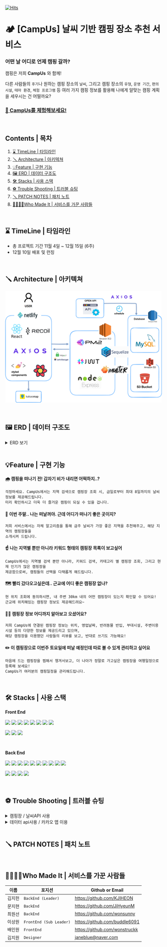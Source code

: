[![Hits](https://hits.seeyoufarm.com/api/count/incr/badge.svg?url=https%3A%2F%2Fgithub.com%2FHH-campUs%2FcampUs_FE&count_bg=%235185A6&title_bg=%2380A3D6&icon=riseup.svg&icon_color=%23FFFFFF&title=Visitors&edge_flat=false)](https://hits.seeyoufarm.com)

# 🏕️ [CampUs] 날씨 기반 캠핑 장소 추천 서비스

### 어떤 날 어디로 언제 캠핑 갈까?

캠핑은 저희 **CampUs** 와 함께! <br>

다른 사람들의 `후기`나 원하는 캠핑 장소의 `날씨`, 그리고 캠핑 장소의 `유형`, `운영 기간`, `편의 시설`, 
`테마 환경`, `체험 프로그램` 등 여러 가지 캠핑 정보를 활용해 나에게 알맞는 캠핑 계획을 세우시는 건 어떨까요?


  
### [🚗 CampUs를 체험해보세요!](https://camp-us.co.kr/)  

<br/>

## Contents | 목차
1. [⌛ TimeLine | 타임라인](#-timeline-|-타임라인)
2. [🪛 Architecture | 아키텍쳐](#-architecture-|-아키텍쳐)
3. [💡Feature | 구현 기능](#-feature-|-구현-기능)
4. [🖼️ ERD | 데이터 구조도](#-erd-|-데이터-구조도)
5. [🛠️ Stacks | 사용 스택](#-stacks-|-사용-스택)
6. [⚽ Trouble Shooting | 트러블 슈팅](#-trouble-shooting-|-트러블-슈팅)
7. [🪛 PATCH NOTES | 패치 노트](#-patch-notes-|-패치-노트)
8. [👨‍💻👩‍💻Who Made It | 서비스를 가꾼 사람들](#-who-made-it-|-서비스를-가꾼-사람들)

<br/>


## ⌛ TimeLine | 타임라인
- 총 프로젝트 기간 11월 4일 ~ 12월 15일 (6주)
- 12월 10일 배포 및 런칭

<br/>



## 🪛 Architecture | 아키텍쳐

![title](https://github.com/HH-campUs/campUs_FE/blob/master/public/Architecture.png)   

<br/>

## 🖼️ ERD | 데이터 구조도
<details>
  <summary> ERD 보기 </summary>
  <div markdown="1">
    <img src="https://github.com/HH-campUs/campUs_FE/blob/master/public/ERD.png" alt="image">
  </div>
</details>
<br/>

## 💡Feature | 구현 기능

#### 🌧️ 캠핑을 떠나기 전! 갑자기 비가 내리면 어떡하지..?
  ```
  걱정마세요. CampUs에서는 지역 검색으로 캠핑장 조회 시, 금일로부터 최대 8일까지의 날씨 정보를 제공해드립니다. 
  미리 확인하시고 더욱 더 즐거운 캠핑이 되실 수 있을 겁니다.
  ```
#### 🤔 이번 주말.. 나는 떠날꺼야. 근데 어디가 떠나기 좋은 곳이지?
  ```
  저희 서비스에서는 자체 알고리즘을 통해 금주 날씨가 가장 좋은 지역을 추천해주고, 해당 지역의 캠핑장들을 
  소개시켜 드립니다.
  ```
#### ☝ 나는 지역별 뿐만 아니라 키워드 형태의 캠핑장 목록이 보고싶어
  ```
  CampUs에서는 지역별 검색 뿐만 아니라, 키워드 검색, 카테고리 별 캠핑장 조회, 그리고 현재 인기가 많은 캠핑장을 
  제공함으로써, 캠핑들의 선택을 다채롭게 해드립니다.
  ```
#### 🗺️ 빨리 갔다오고싶은데.. 근교에 어디 좋은 캠핑장 없나?
  ```
  현 위치 조회에 동의하시면, 내 주변 30km 내의 어떤 캠핑장이 있는지 확인할 수 있어요!
  근교에 위치해있는 캠핑장 정보도 제공해드려요~
  ```
#### 🙋‍♀️ 캠핑장 정보 어디까지 알아보고 오셨어요?
  ```
  저희 CampUs에 연결된 캠핑장 정보는 위치, 영업날짜, 반려동물 반입, 부대시설, 주변이용시설 등의 다양한 정보를 제공드리고 있으며,
  해당 캠핑장을 이용했던 사람들의 리뷰를 보고, 반대로 쓰기도 가능해요!
  ```
  
#### ✏️ 이 캠핑장으로 이번주 토요일에 떠날 예정인데 따로 볼 수 있게 관리하고 싶어요
  ```
  마음에 드는 캠핑장을 찜해서 챙겨서보고, 더 나아가 정말로 가고싶은 캠핑장을 여행일정으로 등록해 보세요! 
  CampUs가 여러분의 캠핑일정을 관리해드립니다.
  ```
<br/>


## 🛠️ Stacks | 사용 스택
**Front End**
<br/>
<br/>
<img src="https://img.shields.io/badge/TYPESCRIPT-3178C6?style=for-the-badge&logo=Typescript&logoColor=black"> <img src="https://img.shields.io/badge/REACT-61DAFB?style=for-the-badge&logo=REACT&logoColor=black"> <img src="https://img.shields.io/badge/REACT QUERY-FF4154?style=for-the-badge&logo=React Query&logoColor=white"> <img src="https://img.shields.io/badge/RECOIL-0078D4?style=for-the-badge&logo=RECOIL&logoColor=black"> <img src="https://img.shields.io/badge/STYLED-COMPONENTS-DB7093?style=for-the-badge&logo=STYLEDCOMPONENTS&logoColor=white">
<img src="https://img.shields.io/badge/CSS3-1572B6?style=for-the-badge&logo=CSS3&logoColor=white">
<img src="https://img.shields.io/badge/AXIOS-5A29E4?style=for-the-badge&logo=AXIOS&logoColor=white">
<img src="https://img.shields.io/badge/REACT ROUTER-CA4245?style=for-the-badge&logo=REACTROUTER&logoColor=white">

<img src="https://img.shields.io/badge/Github-181717?style=for-the-badge&logo=GITHUB&logoColor=white"> <img src="https://img.shields.io/badge/VISUAL STUDIO CODE-007ACC?style=for-the-badge&logo=VISUAL STUDIO CODE&logoColor=white"> <img src="https://img.shields.io/badge/Netlify-00C7B7?style=for-the-badge&logo=NETLIFY&logoColor=white">

<br/>

**Back End**
<br/>
<br/>
<img src="https://img.shields.io/badge/TYPESCRIPT-3178C6?style=for-the-badge&logo=Typescript&logoColor=black"> <img src="https://img.shields.io/badge/NODE.JS-339933?style=for-the-badge&logo=NODE.JS&logoColor=black"> <img src="https://img.shields.io/badge/EXPRESS-000000?style=for-the-badge&logo=Express&logoColor=white"> <img src="https://img.shields.io/badge/MYSQL-4479A1?style=for-the-badge&logo=MYSQL&logoColor=white"> <img src="https://img.shields.io/badge/PM2-2B037A?style=for-the-badge&logo=PM2&logoColor=white"> <img src="https://img.shields.io/badge/NGINX-009639?style=for-the-badge&logo=NGINX&logoColor=white"> <img src="https://img.shields.io/badge/JWT-000000?style=for-the-badge&logo=JSON Web Tokens&logoColor=white">
<img src="https://img.shields.io/badge/SEQUELIZE-52B0E7?style=for-the-badge&logo=SEQUELIZE&logoColor=white">
<img src="https://img.shields.io/badge/MULTER-F46519?style=for-the-badge&logo=MULTER&logoColor=white">
<img src="https://img.shields.io/badge/AXIOS-5A29E4?style=for-the-badge&logo=AXIOS&logoColor=white">

<img src="https://img.shields.io/badge/Github-181717?style=for-the-badge&logo=GITHUB&logoColor=white"> <img src="https://img.shields.io/badge/VISUAL STUDIO CODE-007ACC?style=for-the-badge&logo=VISUAL STUDIO CODE&logoColor=white"> <img src="https://img.shields.io/badge/AMAZON EC2-ff9900?style=for-the-badge&logo=AMAZON EC2&logoColor=white"> <img src="https://img.shields.io/badge/AMAZON S3-569A31?style=for-the-badge&logo=AMAZON S3&logoColor=white">

<br/>

## ⚽ Trouble Shooting | 트러블 슈팅
<details>
  <summary> 캠핑장 / 날씨API 사용 </summary>
  <div markdown="2">
<div>

    1. 요구사항

    1) 사용가능한 캠핑장 / 날씨 api 찾기
    2) 서비스 목적에 맞는 api 선별.
    
    2. 선택지
    
    캠핑장 : 공공Data / gocamping.
    날씨 : 공공Data / openWetherAPI / accuweatherAPI
    
    3. 의견 조율/결정
    
    - 캠핑장

    공공data는 전국 캠핑장들을 관리하기 위한 데이터로 판단이 되어 goCamping api를 사용하기로 결정.
    이후 서비스 목적에 맞는 데이터들을 선별해서 사용함.
    
    - 날씨
    
    공공data의 경우 서비스 목적에 맞는 데이터라기 보다는 데이터분석에 알맞는 api로 생각이 되었음.
    (적설량, 5.0m지중온도, 풍속 품질검사 등 데이터가 예보와는 맞지 않다고 판단함)
    accuweather의 경우 예보일이 5일로 openWeather보다 상대적으로 짧아서 최종적으로 openWeatherAPI를 사용하기로 결정.
    
    해외의 api이다 보니 좌표값 설정이 서울로 지정 되어 있어 서비스에 맞게
    전국을 특별/광역시와 도로 나눈 이후 좌표값설정을 통하여 지역에 맞는 날씨와 필요한 데이터 api를 가져옴
    또한 apiCall이 하루 1000건으로 제한이 되어 있어, 프론트에서 계속 호출하는 것이 아닌
    백엔드 서버에 api정보들을 담아서 FE는 BE로 api호출을 하고, BE는 지정된 시간에 api호출을 하여 효율적으로 운영 함.
</div>
  </div>
</details>

<details>
  <summary> 데이터 api사용 / 카카오 맵 이용 </summary>
  <div markdown="3">
<div>

     1. 문제상황

    카카오맵 사용시 X,Y좌표에 캠핑장 좌표가 담기지 않는 에러가 발생함.

    2. 문제해결과정

    1 ) useEffect로 카카오맵이 실행을 하다 보니, 백엔드에서 좌표값을 받아서 변수로 
        처리해 준다 하여도 맵component는 Mount되어 있기 때문에 맵이 동작하지 않는다고 판단.
    2 ) useEffect외부에서 변수(X,Y)가 바뀔때마다 재 랜더링을 할수 있도록 의존성배열에
        변수 값 추가 및 일정기간 이후에 다시 동작하도록 setTimeout함수 구현.
    3 ) 그럼에도 불구하고 동작하지 않고 똑같은 문제가 발생함.
    4 ) 맵component의 좌표 값에 하드코딩으로 숫자를 넣어주면 잘 동작한다는 것을 확인 한 후, 백엔드에서 받아오는 api데이터를 확인 함.
    
    5-1 ) 프론트 : 데이터를 한번에 받아오는 것이 아닌 한번 받아온 데이터를 다시 변수에 담은 후 사용하여 undefined에러가 발생하게 되었고 경로도 맞지 않음을 확인.
    5-2 )백엔드 : 경로 수정이 되었으나 프론트와 소통을 하지 못한 문제가 있었음을 확인.
    6 ) 데이터 경로 수정하여 맵 구현 

    3. 의견조율 및 결정

    1 ) 프론트 에서는 가능하면 데이터를 2중으로 받아오지 않도록 하기로 함.
    2 ) 백엔드 에서는 사소한 경로변경도 소통 후 수정하기로 함.
</div>
  </div>
</details>

<br/>

## 🪛 PATCH NOTES | 패치 노트



<br/>

## 👨‍💻👩‍💻Who Made It | 서비스를 가꾼 사람들
|이름|포지션|Github or Email|
|------|---|----------|
|김지헌|`BackEnd (Leader)`|https://github.com/KJIHEON|
|문지현|`BackEnd`|https://github.com/JiHyeunM|
|최원선|`BackEnd`|https://github.com/wonsunny|
|이상원|`FrontEnd (Sub Leader)`|https://github.com/buddle6091|
|배인원|`FrontEnd`|https://github.com/wonstruckk|
|김지원|`Designer`|janeblue@naver.com|
